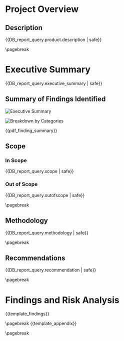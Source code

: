 # Project Overview

## Description

{{DB_report_query.product.description | safe}}

\pagebreak
# Executive Summary

{{DB_report_query.executive_summary | safe}}

## Summary of Findings Identified

![Executive Summary]({{report_executive_summary_image}})

![Breakdown by Categories]({{report_executive_categories_image}})

{{pdf_finding_summary}}

## Scope

### In Scope

{{DB_report_query.scope | safe}}

### Out of Scope

{{DB_report_query.outofscope | safe}}

\pagebreak
## Methodology

{{DB_report_query.methodology | safe}}

\pagebreak
## Recommendations

{{DB_report_query.recommendation | safe}}

\pagebreak
# Findings and Risk Analysis

{{template_findings}}

\pagebreak
{{template_appendix}}

\pagebreak
